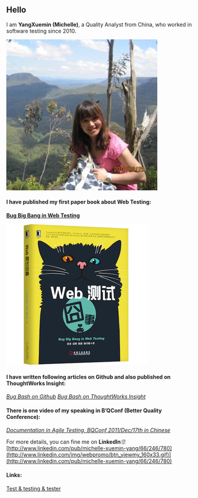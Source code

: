 ## Hello


I am **YangXuemin (Michelle)**, a Quality Analyst from China, who worked in software testing since 2010.

![YangXuemin (Michelle)'s avatar](https://raw.githubusercontent.com/xmyang/xmyang.github.io/master/images/Avatar.jpg)

#### I have published my first paper book about Web Testing:

[**Bug Big Bang in Web Testing**](https://www.amazon.cn/dp/B071GYCWHP)

  ![Bug Big Bang in Web Testing](https://raw.githubusercontent.com/xmyang/xmyang.github.io/master/images/WebTestingBookCover.jpg)

#### I have written following articles on Github and also published on ThoughtWorks Insight:

[*Bug Bash on Github*](http://xmyang.github.io/BugBash/BugBash.html)
[*Bug Bash on ThoughtWorks Insight*](http://insights.thoughtworkers.org/bug-bash/)


#### There is one video of my speaking in B’QConf (Better Quality Conference):

[*Documentation in Agile Testing, BQConf 2011/Dec/17th in Chinese*](http://v.youku.com/v_show/id_XMzM1NzE2MTAw.html)

For more details, you can fine me on **LinkedIn**:[![http://www.linkedin.com/pub/michelle-xuemin-yang/66/246/780](http://www.linkedin.com/img/webpromo/btn_viewmy_160x33.gif)](http://www.linkedin.com/pub/michelle-xuemin-yang/66/246/780)

#### Links:
[Test & testing & tester](http://hy1984427.github.io/)
